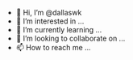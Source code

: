 - 👋 Hi, I’m @dallaswk
- 👀 I’m interested in ...
- 🌱 I’m currently learning ...
- 💞️ I’m looking to collaborate on ...
- 📫 How to reach me ...

<!---
dallaswk/dallaswk is a ✨ special ✨ repository because its `README.md` (this file) appears on your GitHub profile.
You can click the Preview link to take a look at your changes.
--->
